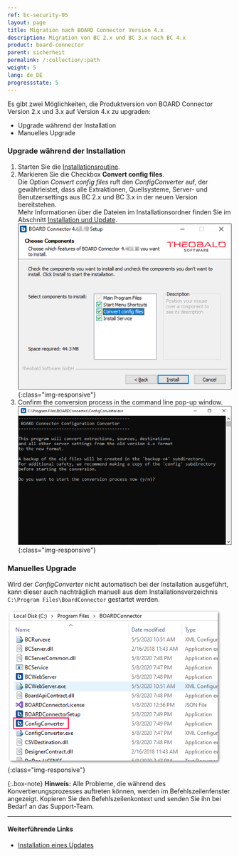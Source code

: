 ```yaml
---
ref: bc-security-05
layout: page
title: Migration nach BOARD Connector Version 4.x
description: Migration von BC 2.x und BC 3.x nach BC 4.x
product: board-connector
parent: sicherheit
permalink: /:collection/:path
weight: 5
lang: de_DE
progressstate: 5
---
```


Es gibt zwei Möglichkeiten, die Produktversion von BOARD Connector Version 2.x und 3.x auf Version 4.x zu upgraden:
- Upgrade während der Installation
- Manuelles Upgrade

### Upgrade während der Installation
1. Starten Sie die [Installationsroutine](../einfuehrung/installation-und-update).
2. Markieren Sie die Checkbox **Convert config files**.<br>
Die Option *Convert config files* ruft den *ConfigConverter* auf, der gewährleistet, dass alle Extraktionen, Quellsysteme, Server- und Benutzersettings aus BC 2.x und BC 3.x in der neuen Version bereitstehen. <br>
Mehr Informationen über die Dateien im Installationsordner finden Sie im Abschnitt [Installation und Update](../einfuehrung/installation-und-update).
![BC4_Migration_1](/img/content/BC4_Migration_1.png){:class="img-responsive"}
3. Confirm the conversion process in the command line pop-up window.  
![BC4_Migration_2](/img/content/BC4_Migration_2.png){:class="img-responsive"}

### Manuelles Upgrade
Wird der *ConfigConverter* nicht automatisch bei der Installation ausgeführt, kann dieser auch nachträglich manuell aus dem Installationsverzeichnis ``C:\Program Files\BoardConnector`` gestartet werden. <br>

![BC4_Migration_3](/img/content/BC4_Migration_3.png){:class="img-responsive"}

{:.box-note}
**Hinweis:** Alle Probleme, die während des Konvertierungsprozesses auftreten können, werden im Befehlszeilenfenster angezeigt. Kopieren Sie den Befehlszeilenkontext und senden Sie ihn bei Bedarf an das Support-Team.  

*******
#### Weiterführende Links
- [Installation eines Updates](../einfuehrung/update)
